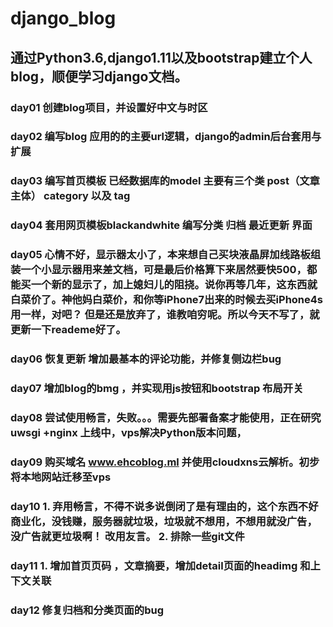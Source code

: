 # django_blog


## 通过Python3.6,django1.11以及bootstrap建立个人blog，顺便学习django文档。
### day01 创建blog项目，并设置好中文与时区
### day02 编写blog 应用的的主要url逻辑，django的admin后台套用与扩展
### day03 编写首页模板 已经数据库的model 主要有三个类 post（文章主体） category 以及 tag
### day04 套用网页模板blackandwhite 编写分类 归档 最近更新 界面
### day05 心情不好，显示器太小了，本来想自己买块液晶屏加线路板组装一个小显示器用来差文档，可是最后价格算下来居然要快500，都能买一个新的显示了，加上媳妇儿的阻挠。说你再等几年，这东西就白菜价了。神他妈白菜价，和你等iPhone7出来的时候去买iPhone4s用一样，对吧？ 但是还是放弃了，谁教咱穷呢。所以今天不写了，就更新一下reademe好了。
### day06 恢复更新  增加最基本的评论功能，并修复侧边栏bug
### day07 增加blog的bmg ，并实现用js按钮和bootstrap 布局开关
### day08 尝试使用畅言，失败。。。需要先部署备案才能使用，正在研究 uwsgi +nginx 上线中，vps解决Python版本问题，
### day09  购买域名 www.ehcoblog.ml 并使用cloudxns云解析。初步将本地网站迁移至vps
### day10  1. 弃用畅言，不得不说多说倒闭了是有理由的，这个东西不好商业化，没钱赚，服务器就垃圾，垃圾就不想用，不想用就没广告，没广告就更垃圾啊！ 改用友言。 2. 排除一些git文件
### day11  1. 增加首页页码 ，文章摘要，增加detail页面的headimg 和上下文关联
### day12  修复归档和分类页面的bug